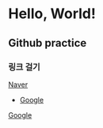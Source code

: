 
<h1>Hello, World!</h1>
<h2> Github practice </h2>
<h3> 링크 걸기</h3>

[Naver][naverlink]

[naverlink]: https://naver.com "Go naver"

<ul>
<li>
  
[Google][googlelink]
  
[googlelink]: https://google.com "Go google"

</li>
</ul>


[Google][googlelink]

[googlelink]: https://google.com "Go google"


